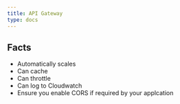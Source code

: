```yaml
---
title: API Gateway
type: docs
---
```


## Facts
* Automatically scales
* Can cache
* Can throttle
* Can log to Cloudwatch
* Ensure you enable CORS if required by your applcation